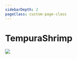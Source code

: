 ```yaml
---
sidebarDepth: 2
pageClass: custom-page-class
---
```


#  TempuraShrimp
<div class="imgb" >
 <img  src="https://yuhuawebsite.oss-cn-hongkong.aliyuncs.com/A-2.%E5%A4%A9%E5%A6%87%E7%BD%97%E8%99%BE--Tempura%20shrimp.jpg">
</div>
